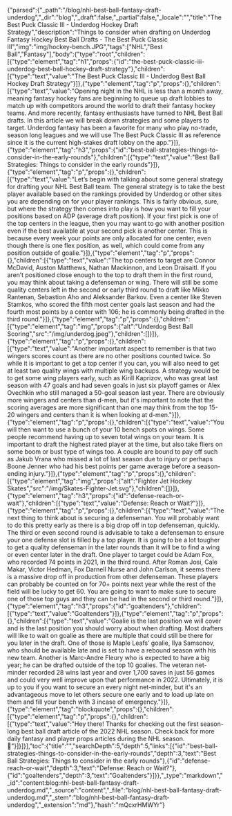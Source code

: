 {"parsed":{"_path":"/blog/nhl-best-ball-fantasy-draft-underdog","_dir":"blog","_draft":false,"_partial":false,"_locale":"","title":"The Best Puck Classic III - Underdog Hockey Draft Strategy","description":"Things to consider when drafting on Underdog Fantasy Hockey Best Ball Drafts - The Best Puck Classic III","img":"img/hockey-bench.JPG","tags":["NHL","Best Ball","Fantasy"],"body":{"type":"root","children":[{"type":"element","tag":"h1","props":{"id":"the-best-puck-classic-iii-underdog-best-ball-hockey-draft-strategy"},"children":[{"type":"text","value":"The Best Puck Classic III - Underdog Best Ball Hockey Draft Strategy"}]},{"type":"element","tag":"p","props":{},"children":[{"type":"text","value":"Opening night in the NHL is less than a month away, meaning fantasy hockey fans are beginning to queue up draft lobbies to match up with competitors around the world to draft their fantasy hockey teams. And more recently, fantasy enthusiasts have turned to NHL Best Ball drafts. In this article we will break down strategies and some players to target. Underdog fantasy has been a favorite for many who play no-trade, season long leagues and we will use The Best Puck Classic III as reference since it is the current high-stakes draft lobby on the app."}]},{"type":"element","tag":"h3","props":{"id":"best-ball-strategies-things-to-consider-in-the-early-rounds"},"children":[{"type":"text","value":"Best Ball Strategies: Things to consider in the early rounds"}]},{"type":"element","tag":"p","props":{},"children":[{"type":"text","value":"Let’s begin with talking about some general strategy for drafting your NHL Best Ball team. The general strategy is to take the best player available based on the rankings provided by Underdog or other sites you are depending on for your player rankings. This is fairly obvious, sure, but where the strategy then comes into play is how you want to fill your positions based on ADP (average draft position). If your first pick is one of the top centers in the league, then you may want to go with another position even if the best available at your second pick is another center. This is because every week your points are only allocated for one center, even though there is one flex position, as well, which could come from any position outside of goalie."}]},{"type":"element","tag":"p","props":{},"children":[{"type":"text","value":"The top centers to target are Connor McDavid, Auston Matthews, Nathan Mackinnon, and Leon Draisaitl. If you aren’t positioned close enough to the top to draft them in the first round, you may think about taking a defenseman or wing. There will still be some quality centers left in the second or early third round to draft like Mikko Rantenan, Sebastion Aho and Aleksander Barkov. Even a center like Steven Stamkos, who scored the fifth most center goals last season and had the fourth most points by a center with 106; he is commonly being drafted in the third round."}]},{"type":"element","tag":"p","props":{},"children":[{"type":"element","tag":"img","props":{"alt":"Underdog Best Ball Scoring","src":"/img/underdog.jpeg"},"children":[]}]},{"type":"element","tag":"p","props":{},"children":[{"type":"text","value":"Another important aspect to remember is that two wingers scores count as there are no other positions counted twice. So while it is important to get a top center if you can, you will also need to get at least two quality wings with multiple wing backups. A strategy would be to get some wing players early, such as Kirill Kaprizov, who was great last season with 47 goals and had seven goals in just six playoff games or Alex Ovechkin who still managed a 50-goal season last year. There are obviously more wingers and centers than d-men, but it's important to note that the scoring averages are more significant than one may think from the top 15-20 wingers and centers than it is when looking at d-men."}]},{"type":"element","tag":"p","props":{},"children":[{"type":"text","value":"You will then want to use a bunch of your 10 bench spots on wings. Some people recommend having up to seven total wings on your team. It is important to draft the highest rated player at the time, but also take fliers on some boom or bust type of wings too. A couple are bound to pay off such as Jakub Vrana who missed a lot of last season due to injury or perhaps Boone Jenner who had his best points per game average before a season-ending injury."}]},{"type":"element","tag":"p","props":{},"children":[{"type":"element","tag":"img","props":{"alt":"Fighter Jet Hockey Skates","src":"/img/Skates-Fighter-Jet.svg"},"children":[]}]},{"type":"element","tag":"h3","props":{"id":"defense-reach-or-wait"},"children":[{"type":"text","value":"Defense: Reach or Wait?"}]},{"type":"element","tag":"p","props":{},"children":[{"type":"text","value":"The next thing to think about is securing a defenseman. You will probably want to do this pretty early as there is a big drop off in top defenseman, quickly. The third or even second round is advisable to take a defenseman to ensure your one defense slot is filled by a top player. It is going to be a lot tougher to get a quality defenseman in the later rounds than it will be to find a wing or even center later in the draft. One player to target could be Adam Fox, who recorded 74 points in 2021, in the third round. After Roman Josi, Cale Makar, Victor Hedman, Fox Darnell Nurse and John Carlson, it seems there is a massive drop off in production from other defenseman. These players can probably be counted on for 70+ points next year while the rest of the field will be lucky to get 60. You are going to want to make sure to secure one of those top guys and they can be had in the second or third round."}]},{"type":"element","tag":"h3","props":{"id":"goaltenders"},"children":[{"type":"text","value":"Goaltenders"}]},{"type":"element","tag":"p","props":{},"children":[{"type":"text","value":"Goalie is the last position we will cover and is the last position you should worry about when drafting. Most drafters will like to wait on goalie as there are multiple that could still be there for you later in the draft. One of those is Maple Leafs’ goalie, Ilya Samsonov, who should be available late and is set to have a rebound season with his new team. Another is Marc-Andre Fleury who is expected to have a big year; he can be drafted outside of the top 10 goalies. The veteran net-minder recorded 28 wins last year and over 1,700 saves in just 56 games and could very well improve upon that performance in 2022. Ultimately, it is up to you if you want to secure an every night net-minder, but it's an advantageous move to let others secure one early and to load up late on them and fill your bench with 3 incase of emergency."}]},{"type":"element","tag":"blockquote","props":{},"children":[{"type":"element","tag":"p","props":{},"children":[{"type":"text","value":"Hey there! Thanks for checking out the first season-long best ball draft article of the 2022 NHL season. Check back for more daily fantasy and player props articles during the NHL season. 🦵"}]}]}],"toc":{"title":"","searchDepth":5,"depth":5,"links":[{"id":"best-ball-strategies-things-to-consider-in-the-early-rounds","depth":3,"text":"Best Ball Strategies: Things to consider in the early rounds"},{"id":"defense-reach-or-wait","depth":3,"text":"Defense: Reach or Wait?"},{"id":"goaltenders","depth":3,"text":"Goaltenders"}]}},"_type":"markdown","_id":"content:blog:nhl-best-ball-fantasy-draft-underdog.md","_source":"content","_file":"blog/nhl-best-ball-fantasy-draft-underdog.md","_stem":"blog/nhl-best-ball-fantasy-draft-underdog","_extension":"md"},"hash":"mQcxrHMWYr"}